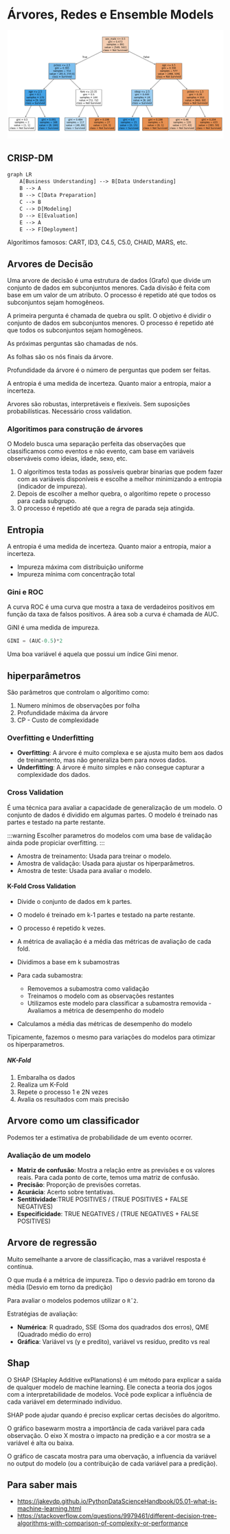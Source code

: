 # Árvores, Redes e Ensemble Models

![Arvore](./images/arvore.png)

## CRISP-DM

```mermaid
graph LR
    A[Business Understanding] --> B[Data Understanding]
    B --> A
    B --> C[Data Preparation]
    C --> B
    C --> D[Modeling]
    D --> E[Evaluation]
    E --> A
    E --> F[Deployment]
```

Algorítimos famosos: CART, ID3, C4.5, C5.0, CHAID, MARS, etc.

## Arvores de Decisão

Uma arvore de decisão é uma estrutura de dados (Grafo) que divide um conjunto de dados em subconjuntos menores. Cada divisão é feita com base em um valor de um atributo. O processo é repetido até que todos os subconjuntos sejam homogêneos.

A primeira pergunta é chamada de quebra ou split. O objetivo é dividir o conjunto de dados em subconjuntos menores. O processo é repetido até que todos os subconjuntos sejam homogêneos.

As próximas perguntas são chamadas de nós. 

As folhas são os nós finais da árvore.

Profundidade da árvore é o número de perguntas que podem ser feitas.

A entropia é uma medida de incerteza. Quanto maior a entropia, maior a incerteza.

Arvores são robustas, interpretáveis e flexíveis. Sem suposições probabilísticas. Necessário cross validation.

### Algoritimos para construção de árvores

O Modelo busca uma separação perfeita das observações que classificamos como eventos e não evento, cam base em variáveis observáveis como ideias, idade, sexo, etc.

1. O algorítimos testa todas as possíveis quebrar binarias que podem fazer com as variáveis disponíveis e escolhe a melhor minimizando a entropia (indicador de impureza).
2. Depois de escolher a melhor quebra, o algorítimo repete o processo para cada subgrupo. 
3. O processo é repetido até que a regra de parada seja atingida.

## Entropia

A entropia é uma medida de incerteza. Quanto maior a entropia, maior a incerteza.

- Impureza máxima com distribuição uniforme
- Impureza mínima com concentração total

### Gini e ROC

A curva ROC é uma curva que mostra a taxa de verdadeiros positivos em função da taxa de falsos positivos. A área sob a curva é chamada de AUC.

GiNI é uma medida de impureza.

```python
GINI = (AUC-0.5)*2
```

Uma boa variável é aquela que possui um índice Gini menor.

## hiperparâmetros

São parâmetros que controlam o algorítimo como:

1. Numero mínimos de observações por folha
2. Profundidade máxima da árvore
3. CP - Custo de complexidade

### Overfitting e Underfitting

- **Overfitting**: A árvore é muito complexa e se ajusta muito bem aos dados de treinamento, mas não generaliza bem para novos dados.
- **Underfitting**: A árvore é muito simples e não consegue capturar a complexidade dos dados.


### Cross Validation

É uma técnica para avaliar a capacidade de generalização de um modelo. O conjunto de dados é dividido em algumas partes. O modelo é treinado nas partes e testado na parte restante.

:::warning
Escolher parametros do modelos com uma base de validação ainda pode propiciar overfitting.
:::

- Amostra de treinamento: Usada para treinar o modelo.
- Amostra de validação: Usada para ajustar os hiperparâmetros.
- Amostra de teste: Usada para avaliar o modelo.

#### K-Fold Cross Validation

- Divide o conjunto de dados em k partes.
- O modelo é treinado em k-1 partes e testado na parte restante.
- O processo é repetido k vezes.
- A métrica de avaliação é a média das métricas de avaliação de cada fold.


- Dividimos a base em k subamostras
- Para cada subamostra:
  - Removemos a subamostra como validação
  - Treinamos o modelo com as observações restantes
  - Utilizamos este modelo para classificar a subamostra removida - Avaliamos a métrica de desempenho do modelo
- Calculamos a média das métricas de desempenho do modelo

Tipicamente, fazemos o mesmo para variações do modelos para otimizar os hiperparametros.

##### NK-Fold

1. Embaralha os dados
2. Realiza um K-Fold
3. Repete o processo 1 e 2N vezes
4. Avalia os resultados com mais precisão 


## Arvore como um classificador

Podemos ter a estimativa de probabilidade de um evento ocorrer.

### Avaliação de um modelo

- **Matriz de confusão**: Mostra a relação entre as previsões e os valores reais. Para cada ponto de corte, temos uma matriz de confusão.
- **Precisão**: Proporção de previsões corretas.
- **Acurácia**: Acerto sobre tentativas.
- **Sentitividade**:TRUE POSITIVES / (TRUE POSITIVES + FALSE NEGATIVES)
- **Especificidade**: TRUE NEGATIVES / (TRUE NEGATIVES + FALSE POSITIVES)


## Arvore de regressão

Muito semelhante a arvore de classificação, mas a variável resposta é contínua.

O que muda é a métrica de impureza. Tipo o desvio padrão em torono da média (Desvio em torno da predição)

Para avaliar o modelos podemos utilizar o `Rˆ2`.

Estratégias de avaliação:

- **Numérica**: R quadrado, SSE (Soma dos quadrados dos erros), QME (Quadrado médio do erro)
- **Gráfica**: Variável vs (y e predito), variável vs resíduo, predito vs real
  
## Shap

O SHAP (SHapley Additive exPlanations) é um método para explicar a saída de qualquer modelo de machine learning. Ele conecta a teoria dos jogos com a interpretabilidade de modelos.
Você pode explicar a influência de cada variável em determinado indivíduo.

SHAP pode ajudar quando é preciso explicar certas decisões do algoritmo.

O gráfico basewarm mostra a importância de cada variável para cada observação. O eixo X mostra o impacto na predição e a cor mostra se a variável é alta ou baixa.

O gráfico de cascata mostra para uma obervação, a influencia da variável no output do modelo (ou a contribuição de cada variável para a predição).



## Para saber mais

- https://jakevdp.github.io/PythonDataScienceHandbook/05.01-what-is-machine-learning.html
- https://stackoverflow.com/questions/9979461/different-decision-tree-algorithms-with-comparison-of-complexity-or-performance
